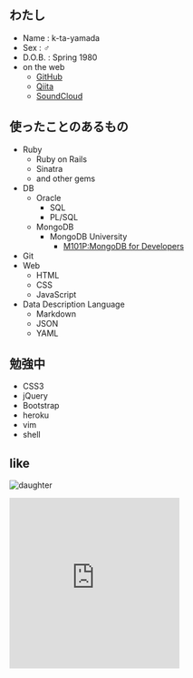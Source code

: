 ## わたし

- Name : k-ta-yamada
- Sex : ♂
- D.O.B. : Spring 1980
- on the web
  - [GitHub](https://github.com/k-ta-yamada)
  - [Qiita](http://qiita.com/k-ta-yamada)
  - [SoundCloud](https://soundcloud.com/keita-yamada-3/)


## 使ったことのあるもの

- Ruby
  - Ruby on Rails
  - Sinatra
  - and other gems
- DB
  - Oracle
    - SQL
    - PL/SQL
  - MongoDB
    - MongoDB University
      - [M101P:MongoDB for Developers](http://education.mongodb.com/downloads/certificates/f8c0c72533ef4a52b561eaf299e7c0f9/Certificate.pdf)
- Git
- Web
  - HTML
  - CSS
  - JavaScript
- Data Description Language
  - Markdown
  - JSON
  - YAML


## 勉強中
- CSS3
- jQuery
- Bootstrap
- heroku
- vim
- shell

## like
![daughter](/img/daughter.jpg "daughter")

<iframe width="300" height="300" scrolling="no" frameborder="no" src="https://w.soundcloud.com/player/?url=https%3A//api.soundcloud.com/playlists/160649074&amp;auto_play=false&amp;hide_related=false&amp;show_comments=true&amp;show_user=true&amp;show_reposts=false&amp;visual=true"></iframe>
